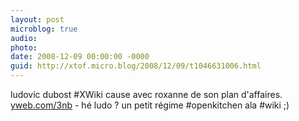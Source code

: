 ```yaml
---
layout: post
microblog: true
audio: 
photo: 
date: 2008-12-09 00:00:00 -0000
guid: http://xtof.micro.blog/2008/12/09/t1046631006.html
---
```

ludovic dubost #XWiki cause avec roxanne de son plan d'affaires. [yweb.com/3nb](http://yweb.com/3nb) - hé ludo ? un petit régime #openkitchen ala #wiki ;)
